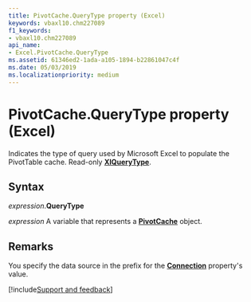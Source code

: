 ```yaml
---
title: PivotCache.QueryType property (Excel)
keywords: vbaxl10.chm227089
f1_keywords:
- vbaxl10.chm227089
api_name:
- Excel.PivotCache.QueryType
ms.assetid: 61346ed2-1ada-a105-1894-b22861047c4f
ms.date: 05/03/2019
ms.localizationpriority: medium
---
```



# PivotCache.QueryType property (Excel)

Indicates the type of query used by Microsoft Excel to populate the PivotTable cache. Read-only **[XlQueryType](Excel.XlQueryType.md)**.


## Syntax

_expression_.**QueryType**

_expression_ A variable that represents a **[PivotCache](Excel.PivotCache.md)** object.


## Remarks

You specify the data source in the prefix for the **[Connection](Excel.PivotCache.Connection.md)** property's value.



[!include[Support and feedback](~/includes/feedback-boilerplate.md)]